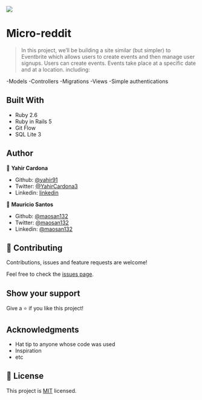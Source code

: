 ![](https://img.shields.io/badge/Microverse-blueviolet)

# Micro-reddit

> In this project, we’ll be building a site similar (but simpler) to Eventbrite which allows users to create events and then manage user signups. Users can create events. Events take place at a specific date and at a location. including:

-Models
-Controllers
-Migrations
-Views
-Simple authentications

## Built With

- Ruby 2.6
- Ruby in Rails 5
- Git Flow
- SQL Lite 3

## Author

👤 **Yahir Cardona**

- Github: [@yahir91](https://github.com/yahir91)
- Twitter: [@YahirCardona3](https://twitter.com/YahirCardona3)
- Linkedin: [linkedin](https://www.linkedin.com/in/osmar-yahir-cardona-reyes-54b40b1a7/)

👤 **Mauricio Santos**

- Github: [@maosan132](https://github.com/maosan132)
- Twitter: [@maosan132](https://twitter.com/maosan132)
- Linkedin: [@maosan132](https://www.linkedin.com/in/mauricio-santos-a7292910/)

## 🤝 Contributing

Contributions, issues and feature requests are welcome!

Feel free to check the [issues page](issues/).

## Show your support

Give a ⭐️ if you like this project!

## Acknowledgments

- Hat tip to anyone whose code was used
- Inspiration
- etc

## 📝 License

This project is [MIT](lic.url) licensed.
